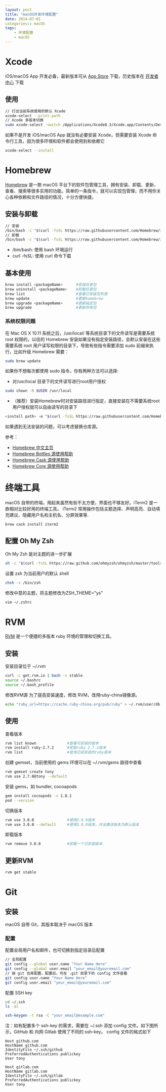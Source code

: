 ```yaml
---
layout: post
title: "macOS开发环境配置"
date: 2014-07-01
categories:: macOS
tags:
    - 环境配置
    - macOS
---
```


# Xcode
iOS/macOS App 开发必备，最新版本可从 [App Store](https://apps.apple.com/cn/app/xcode/id497799835?mt=12) 下载，历史版本在 [开发者中心](https://developer.apple.com/download/applications/) 下载
## 使用
```bash
// 打出当前系统使用的默认 Xcode
xcode-select --print-path
// Xcode 多版本切换
sudo xcode-select -switch /Applications/Xcode8.3/Xcode.app/Contents/Developer
```
如果不是开发 iOS/macOS App 就没有必要安装 Xcode，但需要安装 Xcode 命令行工具，因为很多环境和软件都会使用到和依赖它
```bash
xcode-select --install
```

# Homebrew
[Homebrew](https://brew.sh/) 是一款 macOS 平台下的软件包管理工具，拥有安装、卸载、更新、查看、搜索等很多实用的功能。简单的一条指令，就可以实现包管理，而不用你关心各种依赖和文件路径的情况，十分方便快捷。  

## 安装与卸载
```bash
// 安装
/bin/bash -c "$(curl -fsSL https://raw.githubusercontent.com/Homebrew/install/HEAD/install.sh)"
// 卸载
/bin/bash -c "$(curl -fsSL https://raw.githubusercontent.com/Homebrew/install/HEAD/uninstall.sh)"
```
- /bin/bash: 使用 bash 环境运行
- curl -fsSL: 使用 curl 命令下载

## 基本使用
```bash
brew install <packageName>      #安装任意包
brew uninstall <packageName>    #卸载任意包
brew list                       #查看已安装包列表
brew update                     #更新homebrew
brew upgrade <packageName>      #更新指定包
brew upgrade                    #更新所有包
```

### 系统权限问题
在 Mac OS X 10.11 系统之后，/usr/local/ 等系统目录下的文件读写是需要系统 root 权限的，以往的 Homebrew 安装如果没有指定安装路径，会默认安装在这些需要系统 root 用户读写权限的目录下，导致有些指令需要添加 sudo 前缀来执行，比如升级 Homebrew 需要：
```bash
sudo brew update
```

如果你不想每次都使用 sudo 指令，你有两种方法可以选择:
* 对/usr/local 目录下的文件读写进行root用户授权
```bash
sudo chown -R $USER /usr/local
```

* （推荐）安装Homebrew时对安装路径进行指定，直接安装在不需要系统root用户授权就可以自由读写的目录下

```bash
<install path> -e "$(curl -fsSL https://raw.githubusercontent.com/Homebrew/install/master/install)"
```
如果遇到无法安装的问题，可以考虑替换仓库源。

参考：
- [Homebrew 中文主页](https://brew.sh/index_zh-cn.html)
- [Homebrew Bottles 源使用帮助](http://mirrors.ustc.edu.cn/help/homebrew-bottles.html)
- [Homebrew Cask 源使用帮助](http://mirrors.ustc.edu.cn/help/homebrew-cask.git.html)
- [Homebrew Core 源使用帮助](http://mirrors.ustc.edu.cn/help/homebrew-core.git.html)

# 终端工具
macOS 自带的终端，用起来虽然有些不太方便，界面也不够友好。iTerm2 是一款相对比较好用的终端工具。
iTerm2 常用操作包括主题选择、声明高亮、自动填充建议、隐藏用户名和主机名、分屏效果等.
```bash
brew cask install iterm2
```
## 配置 Oh My Zsh
Oh My Zsh 是对主题的进一步扩展
```bash
sh -c "$(curl -fsSL https://raw.github.com/ohmyzsh/ohmyzsh/master/tools/install.sh)"
```
设置 zsh 为当前用户的默认 shell
```bash
chsh -s /bin/zsh
```
修改中意的主题，将主题修改为ZSH_THEME="ys"
```bash
vim ~/.zshrc
```


# RVM
[RVM]((https://rvm.io/)) 是一个便捷的多版本 ruby 环境的管理和切换工具。
## 安装
安装目录位于 ~/.rvm
```bash
curl -L get.rvm.io | bash -s stable
source ~/.bashrc
source ~/.bash_profile
```

修改RVM源
为了提高安装速度，修改 RVM，改用ruby-china镜像源。
```bash
echo "ruby_url=https://cache.ruby-china.org/pub/ruby" > ~/.rvm/user/db
```

## 使用
查看版本
```bash
rvm list known              #查看可安装的版本
rvm install ruby-2.7.2      #安装ruby 2.7.2版本
rvm list                    #查询已经安装的ruby版本
```

创建 gemset，当前使用的 gems 环境可以在 ~/.rvm/gems 路径中查看
```bash
rvm gemset create tony
rvm use 2.7.0@tony --default
```
安装 gems，如 bundler, cocoapods
```bash
gem install cocoapods -v 1.8.1
pod --version
```

切换版本
```bash
rvm use 3.0.0               #使用3.0.0版本
rvm use 3.0.0 --default     #使用3.0.0版本，并设置该版本为默认版本
```

卸载版本
```bash
rvm remove 3.0.0            #卸载一个已安装版本
```

## 更新RVM
```bash
rvm get stable
```

# Git
## 安装
macOS 自带 Git，其版本取决于 macOS 版本

### 配置
配置全局用户名和邮件，也可切换到指定目录后配置
```bash
// 全局配置
git config --global user.name "Your Name Here"
git config --global user.email "your_email@youremail.com"
// 按 git 仓库配置，配置后，可在 .git 目录下的 config 文件查看
git config user.name "Your Name Here"
git config user.email "your_email@youremail.com"
```

配置 SSH key
```bash
cd ~/.ssh
ls -al

ssh-keygen -t rsa -C "your_email@example.com"
```

注：如有配置多个 ssh-key 的需求，需要在 ~/.ssh 添加 config 文件。如下图所示，GitHub 和 内网 Gitlab 使用了不同的 ssh-key。
config 文件的格式如下
```
Host github.com
HostName github.com
IdentityFile ~/.ssh/github
PreferredAuthentications publickey
User tony

Host gitlab.com
HostName gitlab.com
IdentityFile ~/.ssh/gitlab
PreferredAuthentications publickey
User tony
```
